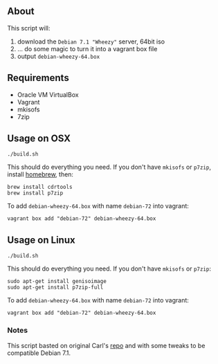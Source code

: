 ## About

This script will:

 1. download the `Debian 7.1 "Wheezy"` server, 64bit iso
 2. ... do some magic to turn it into a vagrant box file
 3. output `debian-wheezy-64.box`

## Requirements

 * Oracle VM VirtualBox
 * Vagrant
 * mkisofs
 * 7zip

## Usage on OSX

    ./build.sh

This should do everything you need. If you don't have `mkisofs` or `p7zip`, install [homebrew](http://mxcl.github.com/homebrew/), then:

    brew install cdrtools
    brew install p7zip

To add `debian-wheezy-64.box` with name `debian-72` into vagrant:

    vagrant box add "debian-72" debian-wheezy-64.box

## Usage on Linux

    ./build.sh

This should do everything you need. If you don't have `mkisofs` or `p7zip`:

    sudo apt-get install genisoimage
    sudo apt-get install p7zip-full

To add `debian-wheezy-64.box` with name `debian-72` into vagrant:

    vagrant box add "debian-72" debian-wheezy-64.box

### Notes

This script basted on original Carl's [repo](https://github.com/cal/vagrant-ubuntu-precise-64) and with some tweaks to be compatible Debian 7.1.
